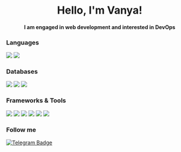 <div id="header" align="center">
    <h1>Hello, I'm Vanya!</h1>
    <h4>I am engaged in web development and interested in DevOps</h4>
</div>

<div id="languages">
    <h3>Languages</h3>
    <img src="https://img.shields.io/badge/Go-423d3d?style=for-the-badge&logo=go"/>
    <img src="https://img.shields.io/badge/Python-423d3d?style=for-the-badge&logo=python"/>
</div>

<div id="databases">
    <h3>Databases</h3>
    <img src="https://img.shields.io/badge/PostgreSQL-423d3d?style=for-the-badge&logo=postgresql"/>
    <img src="https://img.shields.io/badge/MongoDB-423d3d?style=for-the-badge&logo=mongodb"/>
    <img src="https://img.shields.io/badge/ClickHouse-423d3d?style=for-the-badge&logo=clickhouse"/>
</div>

<div id="frameworks">
    <h3>Frameworks & Tools</h3>
    <img src="https://img.shields.io/badge/Gin-423d3d?style=for-the-badge&logo=gin"/>
    <img src="https://img.shields.io/badge/Nginx-423d3d?style=for-the-badge&logo=nginx"/>
    <img src="https://img.shields.io/badge/Swagger-423d3d?style=for-the-badge&logo=swagger"/>
    <img src="https://img.shields.io/badge/Linux-423d3d?style=for-the-badge&logo=linux"/>
    <img src="https://img.shields.io/badge/Docker-423d3d?style=for-the-badge&logo=docker"/>
    <img src="https://img.shields.io/badge/Github Actions-423d3d?style=for-the-badge&logo=github-actions"/>
</div>

<div id="follow_me">
    <h3>Follow me</h3>
    <a href="https://t.me/b_0shka">
        <img src="https://img.shields.io/badge/Telegram-423d3d?style=for-the-badge&logo=telegram" alt="Telegram Badge"/>
    </a>
</div>